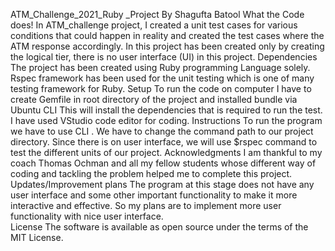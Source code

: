 ATM_Challenge_2021_Ruby _Project
By Shagufta Batool
What the Code does!
In ATM_challenge project, I  created a unit test cases for various conditions that could happen in reality and created the test cases where the ATM response accordingly. In this project has been created  only by creating the  logical tier, there is no user interface (UI) in this project.
Dependencies
The project has been created  using Ruby programming Language solely.
Rspec framework has been used for the unit testing which is one of many testing framework for  Ruby. 
Setup
To run the code on computer I have to  create Gemfile in root directory of the project and installed   bundle via  Ubuntu CLI 
This will install the dependencies that is required to run the test. I have used VStudio code editor for coding.
Instructions
To run the program we have to use  CLI . We have to change the command path to our project directory. Since there is on user interface, we will use $rspec command to test the different units of our project.
Acknowledgments
I am thankful to my coach Thomas Ochman and all my fellow students whose different way of coding and tackling the problem  helped me to complete this project.
Updates/Improvement plans
The program at this stage does not have any user interface and some other  important functionality to make it more interactive and effective. So my  plans are to implement more user functionality with nice user interface.  
License
The software is available as open source under the terms of the MIT License.





